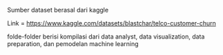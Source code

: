 Sumber dataset berasal dari kaggle

Link = https://www.kaggle.com/datasets/blastchar/telco-customer-churn

folde-folder berisi kompilasi dari data analyst, data visualization, data preparation, dan pemodelan machine learning

